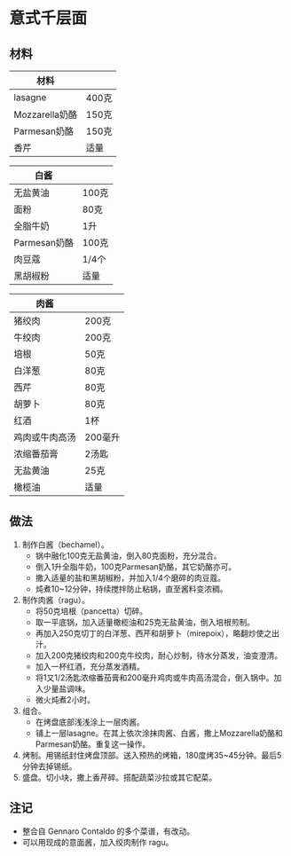 # 意式千层面

## 材料

| 材料 |   |
| --- | --- |
| lasagne | 400克 |
| Mozzarella奶酪 | 150克 |
| Parmesan奶酪 | 150克 |
| 香芹 | 适量 |

| 白酱 |   |
| --- | --- |
| 无盐黄油 | 100克 |
| 面粉 | 80克 |
| 全脂牛奶 | 1升 |
| Parmesan奶酪 | 100克 |
| 肉豆蔻 | 1/4个 |
| 黑胡椒粉 | 适量 |

| 肉酱 |   |
| --- | --- |
| 猪绞肉 | 200克 |
| 牛绞肉 | 200克|
| 培根 | 50克 |
| 白洋葱 | 80克 |
| 西芹 | 80克 |
| 胡萝卜 | 80克 |
| 红酒 | 1杯 |
| 鸡肉或牛肉高汤 | 200毫升 |
| 浓缩番茄膏 | 2汤匙 |
| 无盐黄油 | 25克 |
| 橄榄油 | 适量 |

## 做法

1. 制作白酱（bechamel）。
	- 锅中融化100克无盐黄油，倒入80克面粉，充分混合。
	- 倒入1升全脂牛奶，100克Parmesan奶酪，其它奶酪亦可。
	- 撒入适量的盐和黑胡椒粉，并加入1/4个磨碎的肉豆蔻。
	- 炖煮10~12分钟，持续搅拌防止粘锅，直至酱料变浓稠。
2. 制作肉酱（ragu）。
	- 将50克培根（pancetta）切碎。
	- 取一平底锅，加入适量橄榄油和25克无盐黄油，倒入培根煎制。
	- 再加入250克切丁的白洋葱、西芹和胡萝卜（mirepoix），略翻炒使之出汁。
	- 加入200克猪绞肉和200克牛绞肉，耐心炒制，待水分蒸发，油变澄清。
	- 加入一杯红酒，充分蒸发酒精。
	- 将1又1/2汤匙浓缩番茄膏和200毫升鸡肉或牛肉高汤混合，倒入锅中。加入少量盐调味。
	- 微火炖煮2小时。
3. 组合。
	- 在烤盘底部浅浅涂上一层肉酱。
	- 铺上一层lasagne。在其上依次涂抹肉酱、白酱，撒上Mozzarella奶酪和Parmesan奶酪。重复这一操作。
4. 烤制。用锡纸封住烤盘顶部。送入预热的烤箱，180度烤35~45分钟。最后5分钟去掉锡纸。
5. 盛盘。切小块，撒上香芹碎。搭配蔬菜沙拉或其它配菜。

## 注记

- 整合自 Gennaro Contaldo 的多个菜谱，有改动。
- 可以用现成的意面酱，加入绞肉制作 ragu。